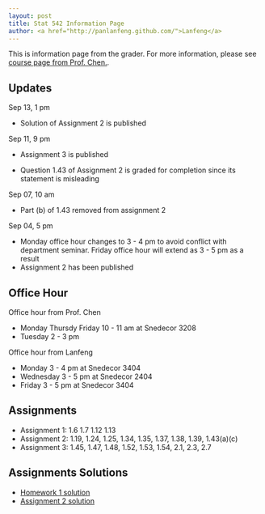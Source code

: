 ```yaml
---
layout: post
title: Stat 542 Information Page
author: <a href="http://panlanfeng.github.com/">Lanfeng</a>
---
```

This is information page from the grader. For more information, please see [course page from Prof. Chen.](http://www.public.iastate.edu/~songchen/ST542-2013.htm).

## Updates
Sep 13, 1 pm

 - Solution of Assignment 2 is published

Sep 11, 9 pm
 
 - Assignment 3 is published

 - Question 1.43 of Assignment 2 is graded for completion since its statement is misleading

Sep 07, 10 am

 - Part (b) of 1.43 removed from assignment 2


Sep 04, 5 pm  

 - Monday office hour changes to 3 - 4 pm to avoid conflict with department seminar. Friday office hour will extend as 3 - 5 pm as a result
 - Assignment 2 has been published


## Office Hour
Office hour from Prof. Chen

 - Monday Thursdy Friday 10 - 11 am at Snedecor 3208 
 - Tuesday 2 - 3 pm

Office hour from Lanfeng

 - Monday 3 - 4 pm at Snedecor 3404
 - Wednesday 3 - 5 pm at Snedecor 2404
 - Friday 3 - 5 pm at Snedecor 3404

## Assignments  
  - Assignment 1: 1.6 1.7 1.12 1.13
  - Assignment 2: 1.19, 1.24, 1.25, 1.34, 1.35, 1.37, 1.38, 1.39, 1.43(a)(c) 
 - Assignment 3:  1.45, 1.47, 1.48, 1.52, 1.53, 1.54, 2.1, 2.3, 2.7

## Assignments Solutions
 - [Homework 1 solution](http://www.public.iastate.edu/~pan/doc/stat542/stat542_hw1.pdf)
 - [Assignment 2 solution](http://www.public.iastate.edu/~pan/doc/stat542/stat542_hw2.pdf)






